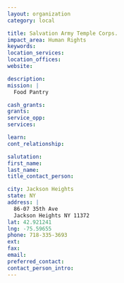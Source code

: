 ```yaml
---
layout: organization
category: local

title: Salvation Army Temple Corps.
impact_area: Human Rights
keywords: 
location_services: 
location_offices: 
website: 

description: 
mission: |
  Food Pantry

cash_grants: 
grants: 
service_opp: 
services: 

learn: 
cont_relationship: 

salutation: 
first_name: 
last_name: 
title_contact_person: 

city: Jackson Heights
state: NY
address: |
  86-07 35th Ave  
  Jackson Heights NY 11372
lat: 42.921241
lng: -75.59655
phone: 718-335-3693
ext: 
fax: 
email: 
preferred_contact: 
contact_person_intro: 
---
```

